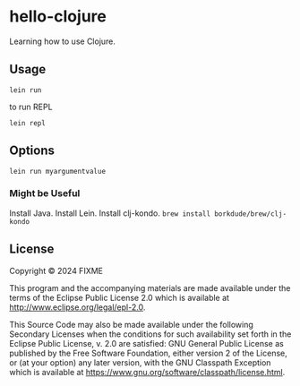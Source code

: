 # hello-clojure

Learning how to use Clojure.

## Usage

`lein run`

to run REPL

`lein repl`

## Options

`lein run myargumentvalue`

### Might be Useful

Install Java.
Install Lein.
Install clj-kondo. `brew install borkdude/brew/clj-kondo`

## License

Copyright © 2024 FIXME

This program and the accompanying materials are made available under the
terms of the Eclipse Public License 2.0 which is available at
http://www.eclipse.org/legal/epl-2.0.

This Source Code may also be made available under the following Secondary
Licenses when the conditions for such availability set forth in the Eclipse
Public License, v. 2.0 are satisfied: GNU General Public License as published by
the Free Software Foundation, either version 2 of the License, or (at your
option) any later version, with the GNU Classpath Exception which is available
at https://www.gnu.org/software/classpath/license.html.
